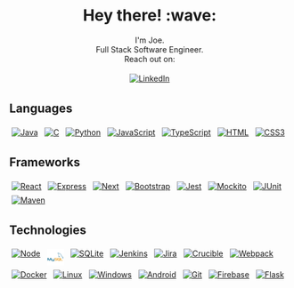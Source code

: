 <h1 align='center'>Hey there! :wave:</h1>

<p align='center'>
  I'm Joe.
  <br>Full Stack Software Engineer.
  <br>Reach out on:
</p>

<p align="center">
  <a href="https://www.linkedin.com/in/joseph-mcerlean/" target="_blank" rel="noopener noreferrer"> <img src="https://cdn.svgporn.com/logos/linkedin-icon.svg" alt="LinkedIn" height="30" style="vertical-align:top; margin:4px"></a>
</p>

## Languages
<p>
  <a href="https://www.java.com/en/"> <img src="https://cdn.svgporn.com/logos/java.svg" alt="Java" height="30" style="vertical-align:top; margin:4px"></a>
  <a href="https://www.iso.org/standard/74528.html"> <img src="https://img.icons8.com/color/452/c-programming.png" alt="C" height="30" style="vertical-align:top; margin:4px"></a> 
  <a href="https://www.python.org/"> <img src="https://cdn.svgporn.com/logos/python.svg" alt="Python" height="30" style="vertical-align:top; margin:4px"></a>
  <a href="https://developer.mozilla.org/en-US/docs/Web/JavaScript" target="_blank" rel="noopener noreferrer"> <img src="https://cdn.svgporn.com/logos/javascript.svg" alt="JavaScript" height="30" style="vertical-align:top; margin:4px"></a>
  <a href="https://www.typescriptlang.org/"> <img src="https://cdn.svgporn.com/logos/typescript-icon.svg" alt="TypeScript" height="30" style="vertical-align:top; margin:4px"></a>
  <a href="https://html.com/"> <img src="https://cdn.svgporn.com/logos/html-5.svg" alt="HTML" height="30" style="vertical-align:top; margin:4px"></a>
  <a href="https://www.w3.org/Style/CSS/Overview.en.html"> <img src="https://cdn.svgporn.com/logos/css-3.svg" alt="CSS3" height="30" style="vertical-align:top; margin:4px"></a>
</p>

## Frameworks
<p>
  <a href="https://reactjs.org/" target="_blank" rel="noopener noreferrer"> <img src="https://cdn.svgporn.com/logos/react.svg" alt="React" height="30" style="vertical-align:top; margin:4px"></a>
  <a href="https://expressjs.com/"> <img src="https://d2eip9sf3oo6c2.cloudfront.net/tags/images/000/000/359/full/expressjslogo.png" alt="Express" height="30" style="vertical-align:top; margin:4px"></a>
      <a href="https://nextjs.org/" target="_blank" rel="noopener noreferrer"> <img src="https://cdn.svgporn.com/logos/nextjs.svg" alt="Next" height="30" style="vertical-align:top; margin:4px"></a>
  <a href="https://getbootstrap.com/"> <img src="https://cdn.svgporn.com/logos/bootstrap.svg" alt="Bootstrap" height="30" style="vertical-align:top; margin:4px"></a>
  <a href="https://jestjs.io/"> <img src="https://cdn.svgporn.com/logos/jest.svg" alt="Jest" height="30" style="vertical-align:top; margin:4px"></a>
  <a href="https://site.mockito.org/"> <img src="https://github.com/mockito/mockito.github.io/raw/master/img/logo%402x.png" alt="Mockito" height="30" style="vertical-align:top; margin:4px"></a>
  <a href="https://junit.org/junit5/"> <img src="https://junit.org/junit4/images/junit5-banner.png" alt="JUnit" height="30" style="vertical-align:top; margin:4px"></a>
  <a href="https://maven.apache.org/"> <img src="https://cdn.svgporn.com/logos/maven.svg" alt="Maven" height="30" style="vertical-align:top; margin:4px"></a>
</p>

## Technologies
<p>
  <a href="https://nodejs.org/"> <img src="https://cdn.svgporn.com/logos/nodejs.svg" alt="Node" height="30" style="vertical-align:top; margin:4px"></a>
  <a href="https://www.mysql.com/"> <img src="https://raw.githubusercontent.com/devicons/devicon/master/icons/mysql/mysql-original-wordmark.svg" alt="MySQL" height="30" style="vertical-align:top; margin:4px"></a>
  <a href="https://www.sqlite.org/index.html"> <img src="https://upload.wikimedia.org/wikipedia/commons/thumb/9/97/Sqlite-square-icon.svg/1200px-Sqlite-square-icon.svg.png" alt="SQLite" height="30" style="vertical-align:top; margin:4px"></a>
  <a href="https://www.jenkins.io/"> <img src="https://cdn.svgporn.com/logos/jenkins.svg" alt="Jenkins" height="30" style="vertical-align:top; margin:4px"></a>
  <a href="https://www.atlassian.com/software/jira"> <img src="https://wac-cdn.atlassian.com/dam/jcr:0b915e87-bb12-4795-8d4a-966ce618f2c0/Jira%20Software-icon-blue.svg" alt="Jira" height="30" style="vertical-align:top; margin:4px"></a>
  <a href="https://www.atlassian.com/software/crucible"> <img src="https://cdn.svgporn.com/logos/crucible.svg" alt="Crucible" height="30" style="vertical-align:top; margin:4px"></a>
  <a href="https://webpack.js.org/"> <img src="https://cdn.svgporn.com/logos/webpack.svg" alt="Webpack" height="30" style="vertical-align:top; margin:4px"></a>
  <a href="https://docker.com/"> <img src="https://cdn.svgporn.com/logos/docker.svg" alt="Docker" height="30" style="vertical-align:top; margin:4px"></a>
  <a href="https://www.linux.org/"> <img src="https://cdn.svgporn.com/logos/linux-tux.svg" alt="Linux" height="30" style="vertical-align:top; margin:4px"></a> 
  <a href="https://www.microsoft.com/en-gb/windows"> <img src="https://cdn.svgporn.com/logos/microsoft-windows.svg" alt="Windows" height="30" style="vertical-align:top; margin:4px"></a> 
  <a href="https://www.android.com/"> <img src="https://cdn.svgporn.com/logos/android-icon.svg" alt="Android" height="30" style="vertical-align:top; margin:4px"></a>
  <a href="https://www.github.com/JoeMcErlean/"> <img src="https://cdn.svgporn.com/logos/github-icon.svg" alt="Git" height="30" style="vertical-align:top; margin:4px"></a>   
  <a href="https://firebase.google.com/"> <img src="https://cdn.svgporn.com/logos/firebase.svg" alt="Firebase" height="30" style="vertical-align:top; margin:4px"></a>
  <a href="https://flask.palletsprojects.com/en/2.0.x/"> <img src="https://www.pngitem.com/pimgs/m/159-1595977_flask-python-logo-hd-png-download.png" alt="Flask" height="30" style="vertical-align:top; margin:4px"></a>
</p>
